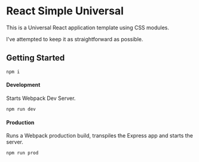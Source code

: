 # React Simple Universal

This is a Universal React application template using CSS modules.

I've attempted to keep it as straightforward as possible.

## Getting Started

`npm i`

#### Development

Starts Webpack Dev Server.

`npm run dev`

#### Production

Runs a Webpack production build, transpiles the Express app and starts the server.

`npm run prod`

